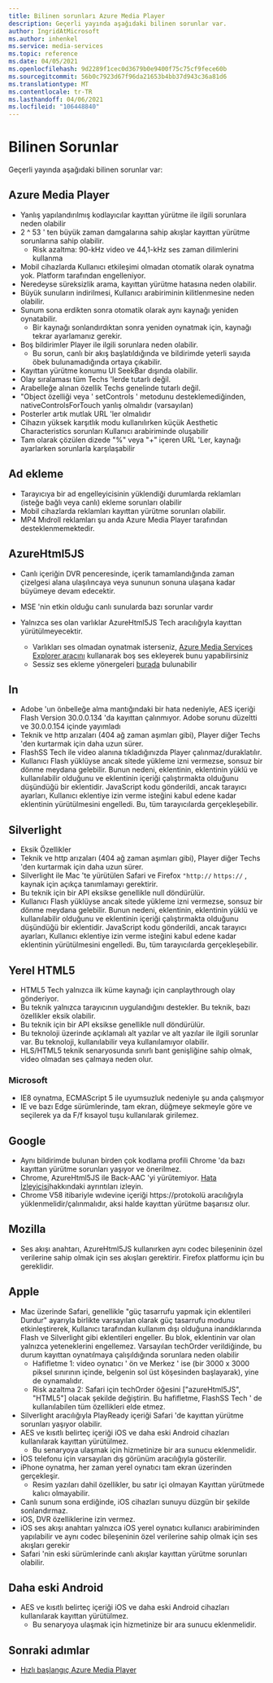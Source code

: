 ```yaml
---
title: Bilinen sorunları Azure Media Player
description: Geçerli yayında aşağıdaki bilinen sorunlar var.
author: IngridAtMicrosoft
ms.author: inhenkel
ms.service: media-services
ms.topic: reference
ms.date: 04/05/2021
ms.openlocfilehash: 9d2289f1cec0d3679b0e9400f75c75cf9fece60b
ms.sourcegitcommit: 56b0c7923d67f96da21653b4bb37d943c36a81d6
ms.translationtype: MT
ms.contentlocale: tr-TR
ms.lasthandoff: 04/06/2021
ms.locfileid: "106448840"
---
```

# <a name="known-issues"></a>Bilinen Sorunlar #

Geçerli yayında aşağıdaki bilinen sorunlar var:

## <a name="azure-media-player"></a>Azure Media Player ##

- Yanlış yapılandırılmış kodlayıcılar kayıttan yürütme ile ilgili sorunlara neden olabilir
- 2 ^ 53 ' ten büyük zaman damgalarına sahip akışlar kayıttan yürütme sorunlarına sahip olabilir.
  - Risk azaltma: 90-kHz video ve 44,1-kHz ses zaman dilimlerini kullanma
- Mobil cihazlarda Kullanıcı etkileşimi olmadan otomatik olarak oynatma yok. Platform tarafından engelleniyor.
- Neredeyse süreksizlik arama, kayıttan yürütme hatasına neden olabilir.
- Büyük sunuların indirilmesi, Kullanıcı arabiriminin kilitlenmesine neden olabilir.
- Sunum sona erdikten sonra otomatik olarak aynı kaynağı yeniden oynatabilir.
  - Bir kaynağı sonlandırdıktan sonra yeniden oynatmak için, kaynağı tekrar ayarlamanız gerekir.
- Boş bildirimler Player ile ilgili sorunlara neden olabilir.
  - Bu sorun, canlı bir akış başlatıldığında ve bildirimde yeterli sayıda öbek bulunamadığında ortaya çıkabilir.
- Kayıttan yürütme konumu UI SeekBar dışında olabilir.
- Olay sıralaması tüm Techs 'lerde tutarlı değil.
- Arabelleğe alınan özellik Techs genelinde tutarlı değil.
- "Object özelliği veya ' setControls ' metodunu desteklemediğinden, nativeControlsForTouch yanlış olmalıdır (varsayılan)
- Posterler artık mutlak URL 'ler olmalıdır
- Cihazın yüksek karşıtlık modu kullanılırken küçük Aesthetic Characteristics sorunları Kullanıcı arabiriminde oluşabilir
- Tam olarak çözülen dizede "%" veya "+" içeren URL 'Ler, kaynağı ayarlarken sorunlarla karşılaşabilir

## <a name="ad-insertion"></a>Ad ekleme ##

- Tarayıcıya bir ad engelleyicisinin yüklendiği durumlarda reklamları (isteğe bağlı veya canlı) ekleme sorunları olabilir
- Mobil cihazlarda reklamları kayıttan yürütme sorunları olabilir.
- MP4 Mıdroll reklamları şu anda Azure Media Player tarafından desteklenmemektedir.

## <a name="azurehtml5js"></a>AzureHtml5JS ##

- Canlı içeriğin DVR penceresinde, içerik tamamlandığında zaman çizelgesi alana ulaşılıncaya veya sununun sonuna ulaşana kadar büyümeye devam edecektir.
- MSE 'nin etkin olduğu canlı sunularda bazı sorunlar vardır

- Yalnızca ses olan varlıklar AzureHtml5JS Tech aracılığıyla kayıttan yürütülmeyecektir.
  - Varlıkları ses olmadan oynatmak isterseniz, [Azure Media Services Explorer aracını](https://aka.ms/amse) kullanarak boş ses ekleyerek bunu yapabilirsiniz
  - Sessiz ses ekleme yönergeleri [burada](../previous/media-services-advanced-encoding-with-mes.md#silent_audio) bulunabilir

## <a name="flash"></a>In ##

- Adobe 'un önbelleğe alma mantığındaki bir hata nedeniyle, AES içeriği Flash Version 30.0.0.134 'da kayıttan çalınmıyor. Adobe sorunu düzeltti ve 30.0.0.154 içinde yayımladı
- Teknik ve http arızaları (404 ağ zaman aşımları gibi), Player diğer Techs 'den kurtarmak için daha uzun sürer.
- FlashSS Tech ile video alanına tıkladığınızda Player çalınmaz/duraklatılır.
- Kullanıcı Flash yüklüyse ancak sitede yükleme izni vermezse, sonsuz bir dönme meydana gelebilir. Bunun nedeni, eklentinin, eklentinin yüklü ve kullanılabilir olduğunu ve eklentinin içeriği çalıştırmakta olduğunu düşündüğü bir eklentidir. JavaScript kodu gönderildi, ancak tarayıcı ayarları, Kullanıcı eklentiye izin verme isteğini kabul edene kadar eklentinin yürütülmesini engelledi. Bu, tüm tarayıcılarda gerçekleşebilir.  

## <a name="silverlight"></a>Silverlight ##

- Eksik Özellikler
- Teknik ve http arızaları (404 ağ zaman aşımları gibi), Player diğer Techs 'den kurtarmak için daha uzun sürer.
- Silverlight ile Mac 'te yürütülen Safari ve Firefox `"http://` `https://` , kaynak için açıkça tanımlamayı gerektirir.
- Bu teknik için bir API eksikse genellikle null döndürülür.
- Kullanıcı Flash yüklüyse ancak sitede yükleme izni vermezse, sonsuz bir dönme meydana gelebilir. Bunun nedeni, eklentinin, eklentinin yüklü ve kullanılabilir olduğunu ve eklentinin içeriği çalıştırmakta olduğunu düşündüğü bir eklentidir. JavaScript kodu gönderildi, ancak tarayıcı ayarları, Kullanıcı eklentiye izin verme isteğini kabul edene kadar eklentinin yürütülmesini engelledi. Bu, tüm tarayıcılarda gerçekleşebilir.  

## <a name="native-html5"></a>Yerel HTML5 ##

- HTML5 Tech yalnızca ilk küme kaynağı için canplaythrough olay gönderiyor.
- Bu teknik yalnızca tarayıcının uygulandığını destekler.  Bu teknik, bazı özellikler eksik olabilir.  
- Bu teknik için bir API eksikse genellikle null döndürülür.
- Bu teknoloji üzerinde açıklamalı alt yazılar ve alt yazılar ile ilgili sorunlar var. Bu teknoloji, kullanılabilir veya kullanılamıyor olabilir.
- HLS/HTML5 teknik senaryosunda sınırlı bant genişliğine sahip olmak, video olmadan ses çalmaya neden olur.

### <a name="microsoft"></a>Microsoft ###

- IE8 oynatma, ECMAScript 5 ile uyumsuzluk nedeniyle şu anda çalışmıyor
- IE ve bazı Edge sürümlerinde, tam ekran, düğmeye sekmeyle göre ve seçilerek ya da F/f kısayol tuşu kullanılarak girilemez.

## <a name="google"></a>Google ##

- Aynı bildirimde bulunan birden çok kodlama profili Chrome 'da bazı kayıttan yürütme sorunları yaşıyor ve önerilmez.
- Chrome, AzureHtml5JS ile Back-AAC 'yi yürütemiyor. [Hata İzleyicisi](https://bugs.chromium.org/p/chromium/issues/detail?id=534301)hakkındaki ayrıntıları izleyin.
- Chrome V58 itibariyle wıdevine içeriği https://protokolü aracılığıyla yüklenmelidir/çalınmalıdır, aksi halde kayıttan yürütme başarısız olur.

## <a name="mozilla"></a>Mozilla ##

- Ses akışı anahtarı, AzureHtml5JS kullanırken aynı codec bileşeninin özel verilerine sahip olmak için ses akışları gerektirir. Firefox platformu için bu gereklidir.

## <a name="apple"></a>Apple ##

- Mac üzerinde Safari, genellikle "güç tasarrufu yapmak için eklentileri Durdur" ayarıyla birlikte varsayılan olarak güç tasarrufu modunu etkinleştirerek, Kullanıcı tarafından kullanım dışı olduğuna inandıklarında Flash ve Silverlight gibi eklentileri engeller. Bu blok, eklentinin var olan yalnızca yeteneklerini engellemez. Varsayılan techOrder verildiğinde, bu durum kayıttan oynatılmaya çalışıldığında sorunlara neden olabilir
  - Hafifletme 1: video oynatıcı ' ön ve Merkez ' ise (bir 3000 x 3000 piksel sınırının içinde, belgenin sol üst köşesinden başlayarak), yine de oynamalıdır.
  - Risk azaltma 2: Safari için techOrder öğesini ["azureHtml5JS", "HTML5"] olacak şekilde değiştirin. Bu hafifletme, FlashSS Tech ' de kullanılabilen tüm özellikleri elde etmez.
- Silverlight aracılığıyla PlayReady içeriği Safari 'de kayıttan yürütme sorunları yaşıyor olabilir.
- AES ve kısıtlı belirteç içeriği iOS ve daha eski Android cihazları kullanılarak kayıttan yürütülmez.
  - Bu senaryoya ulaşmak için hizmetinize bir ara sunucu eklenmelidir.
- İOS telefonu için varsayılan dış görünüm aracılığıyla gösterilir.
- iPhone oynatma, her zaman yerel oynatıcı tam ekran üzerinden gerçekleşir.
  - Resim yazıları dahil özellikler, bu satır içi olmayan Kayıttan yürütmede kalıcı olmayabilir.
- Canlı sunum sona erdiğinde, iOS cihazları sunuyu düzgün bir şekilde sonlandırmaz.
- iOS, DVR özelliklerine izin vermez.
- iOS ses akışı anahtarı yalnızca iOS yerel oynatıcı kullanıcı arabiriminden yapılabilir ve aynı codec bileşeninin özel verilerine sahip olmak için ses akışları gerekir
- Safari 'nin eski sürümlerinde canlı akışlar kayıttan yürütme sorunları olabilir.

## <a name="older-android"></a>Daha eski Android ##

- AES ve kısıtlı belirteç içeriği iOS ve daha eski Android cihazları kullanılarak kayıttan yürütülmez.
  - Bu senaryoya ulaşmak için hizmetinize bir ara sunucu eklenmelidir.

## <a name="next-steps"></a>Sonraki adımlar ##

- [Hızlı başlangıç Azure Media Player](azure-media-player-quickstart.md)
